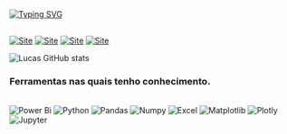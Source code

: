 ##
[![Typing SVG](https://readme-typing-svg.herokuapp.com?font=Arial&pause=1000&color=24D764&random=false&width=600&lines=Ol%C3%A1%2C+meu+nome+%C3%A9+Lucas+Maciel;Sou+desenvolvedor%2C+e+trabalho+com+Python+e+Javascript;Curso+o+nono+semestre+de+Engenharia+de+Computa%C3%A7%C3%A3o;Caso+queira+entrar+em+contato+comigo%2C+%C3%A9+s%C3%B3+me+chamar)](https://git.io/typing-svg)

##
[![Site](https://img.shields.io/badge/LinkedIn-0077B5?style=for-the-badge&logo=linkedin&logoColor=white)](https://www.linkedin.com/in/lucas-mac-mar/)
[![Site](https://img.shields.io/badge/GitHub-100000?style=for-the-badge&logo=github&logoColor=white)](https://maciellsuka.github.io/.)
[![Site](https://img.shields.io/badge/Microsoft_Outlook-0078D4?style=for-the-badge&logo=microsoft-outlook&logoColor=white)](lucas.maciel.marinelli@gmail.com)
[![Site](https://img.shields.io/badge/Instagram-E4405F?style=for-the-badge&logo=instagram&logoColor=white
)](https://www.instagram.com/lsukam/)

![Lucas GitHub stats](https://github-readme-stats.vercel.app/api?username=maciellsuka&show_icons=true&theme=dracula)

### Ferramentas nas quais tenho conhecimento.

<div style= 'display: inline_block'><br/>
    <img alt='Power Bi' src='https://img.shields.io/badge/power_bi-F2C811?style=for-the-badge&logo=powerbi&logoColor=black'>
    <img alt='Python' src='https://img.shields.io/badge/Python-3776AB?style=for-the-badge&logo=python&logoColor=white'>
    <img alt='Pandas' src='https://img.shields.io/badge/pandas-%23150458.svg?style=for-the-badge&logo=pandas&logoColor=white'>
    <img alt='Numpy' src='https://img.shields.io/badge/numpy-%23013243.svg?style=for-the-badge&logo=numpy&logoColor=white'>
    <img alt='Excel' src='https://img.shields.io/badge/Microsoft_Excel-217346?style=for-the-badge&logo=microsoft-excel&logoColor=white'>
    <img alt='Matplotlib' src='https://img.shields.io/badge/Matplotlib-%23ffffff.svg?style=for-the-badge&logo=Matplotlib&logoColor=black'>
    <img alt='Plotly' src='https://img.shields.io/badge/Plotly-%233F4F75.svg?style=for-the-badge&logo=plotly&logoColor=white'>
    <img alt='Jupyter' src='https://img.shields.io/badge/jupyter-%23FA0F00.svg?style=for-the-badge&logo=jupyter&logoColor=white'>
</div><br>
